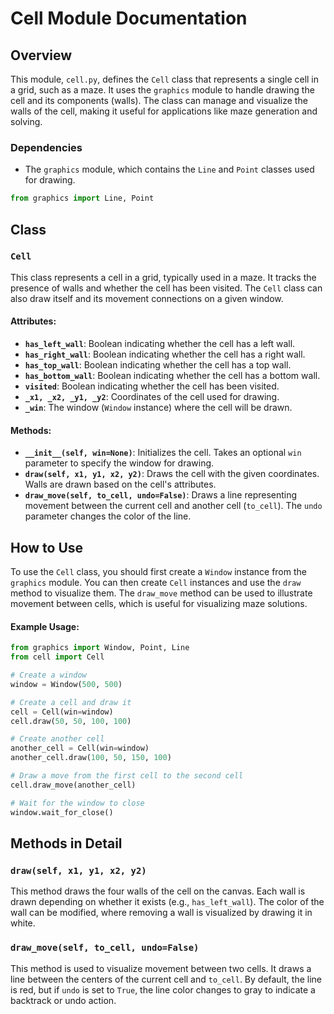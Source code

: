 # Cell Module Documentation

## Overview
This module, `cell.py`, defines the `Cell` class that represents a single cell in a grid, such as a maze. It uses the `graphics` module to handle drawing the cell and its components (walls). The class can manage and visualize the walls of the cell, making it useful for applications like maze generation and solving.

### Dependencies
- The `graphics` module, which contains the `Line` and `Point` classes used for drawing.

```python
from graphics import Line, Point
```

## Class

### `Cell`
This class represents a cell in a grid, typically used in a maze. It tracks the presence of walls and whether the cell has been visited. The `Cell` class can also draw itself and its movement connections on a given window.

#### Attributes:
- **`has_left_wall`**: Boolean indicating whether the cell has a left wall.
- **`has_right_wall`**: Boolean indicating whether the cell has a right wall.
- **`has_top_wall`**: Boolean indicating whether the cell has a top wall.
- **`has_bottom_wall`**: Boolean indicating whether the cell has a bottom wall.
- **`visited`**: Boolean indicating whether the cell has been visited.
- **`_x1, _x2, _y1, _y2`**: Coordinates of the cell used for drawing.
- **`_win`**: The window (`Window` instance) where the cell will be drawn.

#### Methods:
- **`__init__(self, win=None)`**: Initializes the cell. Takes an optional `win` parameter to specify the window for drawing.
- **`draw(self, x1, y1, x2, y2)`**: Draws the cell with the given coordinates. Walls are drawn based on the cell's attributes.
- **`draw_move(self, to_cell, undo=False)`**: Draws a line representing movement between the current cell and another cell (`to_cell`). The `undo` parameter changes the color of the line.

## How to Use
To use the `Cell` class, you should first create a `Window` instance from the `graphics` module. You can then create `Cell` instances and use the `draw` method to visualize them. The `draw_move` method can be used to illustrate movement between cells, which is useful for visualizing maze solutions.

#### Example Usage:
```python
from graphics import Window, Point, Line
from cell import Cell

# Create a window
window = Window(500, 500)

# Create a cell and draw it
cell = Cell(win=window)
cell.draw(50, 50, 100, 100)

# Create another cell
another_cell = Cell(win=window)
another_cell.draw(100, 50, 150, 100)

# Draw a move from the first cell to the second cell
cell.draw_move(another_cell)

# Wait for the window to close
window.wait_for_close()
```

## Methods in Detail

### `draw(self, x1, y1, x2, y2)`
This method draws the four walls of the cell on the canvas. Each wall is drawn depending on whether it exists (e.g., `has_left_wall`). The color of the wall can be modified, where removing a wall is visualized by drawing it in white.

### `draw_move(self, to_cell, undo=False)`
This method is used to visualize movement between two cells. It draws a line between the centers of the current cell and `to_cell`. By default, the line is red, but if `undo` is set to `True`, the line color changes to gray to indicate a backtrack or undo action.